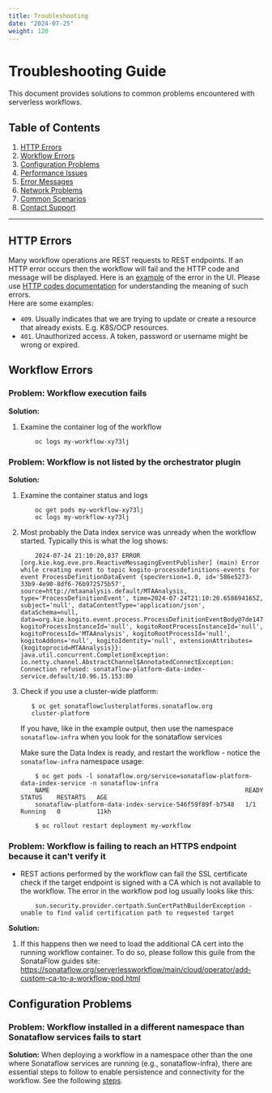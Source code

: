 ```yaml
---
title: Troubleshooting
date: "2024-07-25"
weight: 120
---
```



# Troubleshooting Guide

This document provides solutions to common problems encountered with serverless workflows.

## Table of Contents

1. [HTTP Errors](#http-errors)
2. [Workflow Errors](#workflow-errors)
3. [Configuration Problems](#configuration-problems)
4. [Performance Issues](#performance-issues)
5. [Error Messages](#error-messages)
6. [Network Problems](#network-problems)
7. [Common Scenarios](#common-scenarios)
8. [Contact Support](#contact-support)

---

## HTTP Errors
Many workflow operations are REST requests to REST endpoints. If an HTTP error occurs then the workflow will fail and the HTTP code and message will be displayed. Here is an [example](https://github.com/parodos-dev/parodos-dev.github.io/blob/main/content/main/docs/serverless-workflows/409-error.png?raw=true) of the error in the UI.
Please use [HTTP codes documentation](https://developer.mozilla.org/docs/Web/HTTP/Status) for understanding the meaning of such errors.  
Here are some examples:
 - `409`. Usually indicates that we are trying to update or create a resource that already exists. E.g. K8S/OCP resources.
 - `401`. Unauthorized access. A token, password or username might be wrong or expired.
 
 ## Workflow Errors

### Problem: Workflow execution fails

**Solution:**

1. Examine the container log of the workflow
    ```console
        oc logs my-workflow-xy73lj
    ```

### Problem: Workflow is not listed by the orchestrator plugin

**Solution:**

1. Examine the container status and logs
    ```console
        oc get pods my-workflow-xy73lj
        oc logs my-workflow-xy73lj
    ```

2. Most probably the Data index service was unready when the workflow started.
   Typically this is what the log shows:
    ```console
        2024-07-24 21:10:20,837 ERROR [org.kie.kog.eve.pro.ReactiveMessagingEventPublisher] (main) Error while creating event to topic kogito-processdefinitions-events for event ProcessDefinitionDataEvent {specVersion=1.0, id='586e5273-33b9-4e90-8df6-76b972575b57', source=http://mtaanalysis.default/MTAAnalysis, type='ProcessDefinitionEvent', time=2024-07-24T21:10:20.658694165Z, subject='null', dataContentType='application/json', dataSchema=null, data=org.kie.kogito.event.process.ProcessDefinitionEventBody@7de147e9, kogitoProcessInstanceId='null', kogitoRootProcessInstanceId='null', kogitoProcessId='MTAAnalysis', kogitoRootProcessId='null', kogitoAddons='null', kogitoIdentity='null', extensionAttributes={kogitoprocid=MTAAnalysis}}: java.util.concurrent.CompletionException: io.netty.channel.AbstractChannel$AnnotatedConnectException: Connection refused: sonataflow-platform-data-index-service.default/10.96.15.153:80
    ```

3. Check if you use a cluster-wide platform:
    ```console
       $ oc get sonataflowclusterplatforms.sonataflow.org
       cluster-platform
    ```
    If you have, like in the example output, then use the namespace `sonataflow-infra` when you look for the sonataflow services

    Make sure the Data Index is ready, and restart the workflow - notice the `sonataflow-infra` namespace usage:
    ```console
        $ oc get pods -l sonataflow.org/service=sonataflow-platform-data-index-service -n sonataflow-infra
        NAME                                                      READY   STATUS    RESTARTS   AGE
        sonataflow-platform-data-index-service-546f59f89f-b7548   1/1     Running   0          11kh
        
        $ oc rollout restart deployment my-workflow
    ```

### Problem: Workflow is failing to reach an HTTPS endpoint because it can't verify it

- REST actions performed by the workflow can fail the SSL certificate check if the target endpoint is signed with 
a CA which is not available to the workflow. The error in the workflow pod log usually looks like this:

    ```console
        sun.security.provider.certpath.SunCertPathBuilderException - unable to find valid certification path to requested target
    ```

**Solution:**

1. If this happens then we need to load the additional CA cert into the running
   workflow container. To do so, please follow this guile from the SonataFlow guides site:
   https://sonataflow.org/serverlessworkflow/main/cloud/operator/add-custom-ca-to-a-workflow-pod.html


## Configuration Problems

### Problem: Workflow installed in a different namespace than Sonataflow services fails to start

**Solution:**
When deploying a workflow in a namespace other than the one where Sonataflow services are running (e.g., sonataflow-infra), there are essential steps to follow to enable persistence and connectivity for the workflow. See the following [steps](https://github.com/parodos-dev/orchestrator-helm-operator/blob/main/docs/main/README.md#additional-workflow-namespaces).
